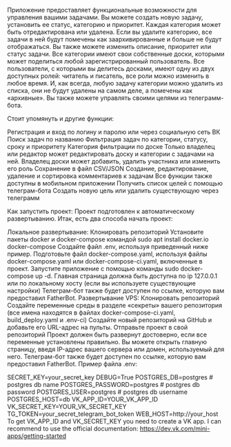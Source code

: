 Приложение предоставляет функциональные возможности для управления вашими задачами. Вы можете создать новую задачу, установить ее статус, категорию и приоритет. Каждая категория может быть отредактирована или удалена. Если вы удалите категорию, все задачи в ней будут помечены как заархивированные и больше не будут отображаться. Вы также можете изменить описание, приоритет или статус задачи. Все категории имеют свои собственные доски, которыми может поделиться любой зарегистрированный пользователь. Все пользователи, с которыми вы делитесь досками, имеют одну из двух доступных ролей: читатель и писатель, все роли можно изменить в любое время. И, как всегда, любую задачу категории можно удалить из списка, они не будут удалены на самом деле, а помечены как «архивные». Вы также можете управлять своими целями из телеграмм-бота.

Стоит упомянуть и другие функции:

Регистрация и вход по логину и паролю или через социальную сеть ВК
Поиск задач по названию
Фильтрация задач по категории, статусу, сроку и приоритету
Категория фильтрации по доске
Только владелец или редактор может редактировать доску и категории с задачами на ней.
Владелец доски может добавить, удалить участника или изменить его роль
Сохранение в файл CSV/JSON
Создание, редактирование, удаление и сортировка комментариев к задачам
Все функции также доступны в мобильном приложении
Получить список целей с помощью телеграм-бота
Создать новую цель или удалить существующую через телеграмм

Как запустить проект: Проект подготовлен к автоматическому развертыванию. Итак, есть два способа начать проект:

Локальное развертывание:
Клонировать репозиторий
Установите пакеты docker и docker-compose командой sudo apt install docker.io docker-compose
Создайте файл .env, используя приведенный ниже пример.
Подготовьте файл docker-compose.yaml, используя файлы docker-compose.yaml или docker-compose-ci.yaml, включенные в проект.
Запустите приложение с помощью команды sudo docker-compose up -d.
Главная страница должна быть доступна по ip 127.0.0.1 или по локальному хосту (если вы используете существующие настройки)
Телеграм-бот также будет доступен по ссылке, которую вам предоставил FatherBot.
Развертывание VPS:
Клонировать репозиторий
Создайте переменные среды в разделе «секреты» вашего репозитория (все имена находятся в файлах docker-compose-ci.yaml, build_deploy.yaml и .env-ci)
Создайте новый репозиторий на GitHub и добавьте его URL-адрес на пульты.
Отправьте проект в свой репозиторий
Проект должен быть развернут достоверно, если все переменные установлены правильно.
Вы можете открыть главную страницу, введя IP-адрес вашего сервера или домен, используемый для него.
Телеграм-бот также будет доступен по ссылке, которую вам предоставил FatherBot.
Пример файла .env:

SECRET_KEY=your_secret_key 
DEBUG=True
POSTGRES_DB=postgres  # postgres db name
POSTGRES_PASSWORD=postgres  # postgres db password
POSTGRES_USER=postgres  # postgres db username
POSTGRES_HOST=db
VK_APP_ID=YOUR_VK_APP_ID
VK_SECRET_KEY=YOUR_VK_SECRET_KEY
TG_TOKEN=your_secret_telegram_bot_token
WEB_HOST=http://your_host
To get VK_APP_ID and VK_SECRET_KEY you need to create a VK app. I can recommend to use the official documentation: https://dev.vk.com/mini-apps/getting-started